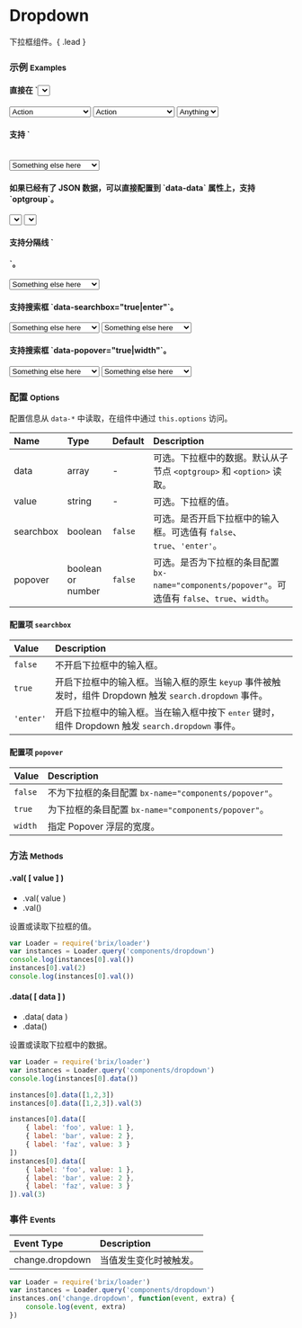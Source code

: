 # Dropdown

下拉框组件。{ .lead }

### 示例 <small>Examples</small>

<style type="text/css">
</style>

<div class="bs-example">
    <div class="content">
        <h4>直接在 `<select>` 节点上附加 `bx-name="components/dropdown"`。</h4>
        <select bx-name="components/dropdown">
            <option value="1">Action</option>
            <option value="2">Another action</option>
            <option value="3">Something else here</option>
        </select>
        <select bx-name="components/dropdown" data-value="2">
            <option value="1">Action</option>
            <option value="2">Another action</option>
            <option value="3">Something else here</option>
        </select>
        <select bx-name="components/dropdown" data-value="true">
            <option value="">Anything</option>
            <option value="true">Yes</option>
            <option value="false">No</option>
        </select>
    </div>
</div>
<div class="bs-example">
    <div class="content">
        <h4>支持 `<optgroup>`。</h4>
        <select bx-name="components/dropdown">
            <optgroup label="optgroup 1">
                <option value="1">Action</option>
            </optgroup>
            <optgroup label="optgroup 2">
                <option value="2">Another action</option>
            </optgroup>
            <optgroup label="optgroup 3">
                <option value="3" selected>Something else here</option>
            </optgroup>
        </select>
    </div>
</div>
<div class="bs-example">
    <div class="content">
        <h4>如果已经有了 JSON 数据，可以直接配置到 `data-data` 属性上，支持 `optgroup`。</h4>
        <select bx-name="components/dropdown" data-data="[
            {
                label: 'Action',
                value: 1
            }, {
                label: 'Another action',
                value: 2,
                selected: true
            }, {
                label: 'Something else here',
                value: 3
            }
        ]"></select>
        <select bx-name="components/dropdown" data-data="[
            {
                label: 'optgroup 1',
                children: [{
                    label: 'Action',
                    value: 1
                }]
            }, {
                label: 'optgroup 2',
                children: [{
                    label: 'Another action',
                    value: 2,
                    selected: true
                }]
            }, {
                label: 'optgroup 3',
                children: [{
                    label: 'Something else here',
                    value: 3
                }]
            }
        ]"></select>
    </div>
</div>
<div class="bs-example">
    <div class="content">
        <h4>支持分隔线 `<option class="divider"></option>`。</h4>
        <select bx-name="components/dropdown">
            <optgroup label="optgroup 1">
                <option value="1">Action</option>
            </optgroup>
            <optgroup label="optgroup 2">
                <option value="2">Another action</option>
            </optgroup>
            <option class="divider"></option>
            <optgroup label="optgroup 3">
                <option value="3" selected>Something else here</option>
            </optgroup>
        </select>
    </div>
</div>

<div class="bs-example">
    <div class="content">
        <h4>支持搜索框 `data-searchbox="true|enter"`。</h4>
        <select bx-name="components/dropdown" data-searchbox="true" bx-search="filter">
            <optgroup label="optgroup 1">
                <option value="1">Action</option>
            </optgroup>
            <optgroup label="optgroup 2">
                <option value="2">Another action</option>
            </optgroup>
            <option class="divider"></option>
            <optgroup label="optgroup 3">
                <option value="3" selected>Something else here</option>
            </optgroup>
        </select>
        <select bx-name="components/dropdown" data-searchbox="enter" bx-search="filter">
            <optgroup label="optgroup 1">
                <option value="1">Action</option>
            </optgroup>
            <optgroup label="optgroup 2">
                <option value="2">Another action</option>
            </optgroup>
            <option class="divider"></option>
            <optgroup label="optgroup 3">
                <option value="3" selected>Something else here</option>
            </optgroup>
        </select>
    </div>
</div>

<div class="bs-example">
    <div class="content">
        <h4>支持搜索框 `data-popover="true|width"`。</h4>
        <select bx-name="components/dropdown" data-popover="true">
            <optgroup label="optgroup 1">
                <option value="1">Action</option>
            </optgroup>
            <optgroup label="optgroup 2">
                <option value="2">Another action</option>
            </optgroup>
            <option class="divider"></option>
            <optgroup label="optgroup 3">
                <option value="3" selected>Something else here</option>
            </optgroup>
        </select>
        <select bx-name="components/dropdown" data-popover="200">
            <optgroup label="optgroup 1">
                <option value="1">Action</option>
            </optgroup>
            <optgroup label="optgroup 2">
                <option value="2">Another action</option>
            </optgroup>
            <option class="divider"></option>
            <optgroup label="optgroup 3">
                <option value="3" selected>Something else here</option>
            </optgroup>
        </select>
    </div>
</div>

<script type="text/javascript">
    require(['brix/loader'], function(Loader) {
        Loader.boot(function() {
            var instances = Loader.query('components/dropdown')
            instances.on('change.dropdown', function(event, extra) {
                console.log(
                    event.type,
                    event.namespace,
                    extra
                )
            })
        })
    })
</script>

<!-- 响应式 TODO http://silviomoreto.github.io/bootstrap-select/ -->

### 配置 <small>Options</small>

配置信息从 `data-*` 中读取，在组件中通过 `this.options` 访问。

Name | Type | Default | Description
:--- | :--- | :------ | :----------
data | array | - | 可选。下拉框中的数据。默认从子节点 `<optgroup>` 和 `<option>` 读取。
value | string | - | 可选。下拉框的值。
searchbox | boolean | `false` | 可选。是否开启下拉框中的输入框。可选值有 `false`、`true`、`'enter'`。
popover | boolean or number | `false` | 可选。是否为下拉框的条目配置 `bx-name="components/popover"`。可选值有 `false`、`true`、`width`。

#### 配置项 `searchbox`

Value | Description
:---- | :----------
`false` | 不开启下拉框中的输入框。
`true` | 开启下拉框中的输入框。当输入框的原生 `keyup` 事件被触发时，组件 Dropdown 触发 `search.dropdown` 事件。
`'enter'` | 开启下拉框中的输入框。当在输入框中按下 <kbd>enter</kbd> 键时，组件 Dropdown 触发 `search.dropdown` 事件。

#### 配置项 `popover`

Value | Description
:---- | :----------
`false` | 不为下拉框的条目配置 `bx-name="components/popover"`。
`true` | 为下拉框的条目配置 `bx-name="components/popover"`。
`width` | 指定 Popover 浮层的宽度。


### 方法 <small>Methods</small>

#### .val( [ value ] )

* .val( value )
* .val()

设置或读取下拉框的值。

```js
var Loader = require('brix/loader')
var instances = Loader.query('components/dropdown')
console.log(instances[0].val())
instances[0].val(2)
console.log(instances[0].val())
```

#### .data( [ data ] )

* .data( data )
* .data()

设置或读取下拉框中的数据。

```js
var Loader = require('brix/loader')
var instances = Loader.query('components/dropdown')
console.log(instances[0].data())

instances[0].data([1,2,3])
instances[0].data([1,2,3]).val(3)

instances[0].data([
    { label: 'foo', value: 1 },
    { label: 'bar', value: 2 },
    { label: 'faz', value: 3 }
])
instances[0].data([
    { label: 'foo', value: 1 },
    { label: 'bar', value: 2 },
    { label: 'faz', value: 3 }
]).val(3)
```

### 事件 <small>Events</small>

Event Type | Description
:--------- | :----------
change.dropdown | 当值发生变化时被触发。

```js
var Loader = require('brix/loader')
var instances = Loader.query('components/dropdown')
instances.on('change.dropdown', function(event, extra) {
    console.log(event, extra)
})
```
